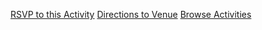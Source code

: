 <a href="#" class="rsvp-button" data-event_id="{{ event_id }}">RSVP to this Activity</a>
<a href="http://maps.google.com?q={{ address }}" target="_blank">Directions to Venue</a>
<a href="/activities">Browse Activities</a>

